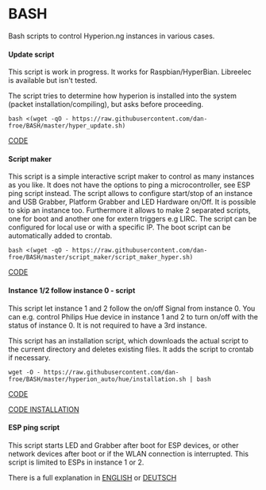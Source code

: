 # BASH

Bash scripts to control Hyperion.ng instances in various cases.

#### Update script

This script is work in progress. It works for Raspbian/HyperBian. Libreelec is available but isn't tested.

The script tries to determine how hyperion is installed into the system (packet installation/compiling), but asks before proceeding.

```console
bash <(wget -qO - https://raw.githubusercontent.com/dan-froe/BASH/master/hyper_update.sh)
```
[CODE](https://raw.githubusercontent.com/dan-froe/BASH/master/update_hyperion.sh) 

#### Script maker

This script is a simple interactive script maker to control as many instances as you like. 
It does not have the options to ping a microcontroller, see ESP ping script instead.
The script allows to configure start/stop of an instance and USB Grabber, Platform Grabber and LED Hardware on/Off. It is possible to skip an instance too. 
Furthermore it allows to make 2 separated scripts, one for boot and another one for extern triggers e.g LIRC. The script can be configured for local use or with a specific IP. The boot script can be automatically added to crontab.

```console
bash <(wget -qO - https://raw.githubusercontent.com/dan-froe/BASH/master/script_maker/script_maker_hyper.sh)
```
[CODE](https://raw.githubusercontent.com/dan-froe/BASH/master/script_maker/hyper_script_maker.sh) 


#### Instance 1/2 follow instance 0 - script

This script let instance 1 and 2 follow the on/off Signal from instance 0.
You can e.g. control Philips Hue device in instance 1 and 2 to turn on/off with the status of instance 0.
It is not required to have a 3rd instance.

This script has an installation script, which downloads the actual script to the current directory and deletes existing files. It adds the script to crontab if necessary. 

```console
wget -O - https://raw.githubusercontent.com/dan-froe/BASH/master/hyperion_auto/hue/installation.sh | bash
```
[CODE](https://raw.githubusercontent.com/dan-froe/BASH/master/hyperion_auto/hue/instance.sh)

[CODE INSTALLATION](https://raw.githubusercontent.com/dan-froe/BASH/master/hyperion_auto/hue/installation.sh) 


#### ESP ping script 

This script starts LED and Grabber after boot for ESP devices, or other network devices after boot or if the WLAN connection is interrupted. This script is limited to ESPs in instance 1 or 2.

There is a full explanation in [ENGLISH](https://github.com/dan-froe/BASH/tree/master/esp_ping) or [DEUTSCH](https://github.com/dan-froe/BASH/blob/master/esp_ping/README_de.md) 


